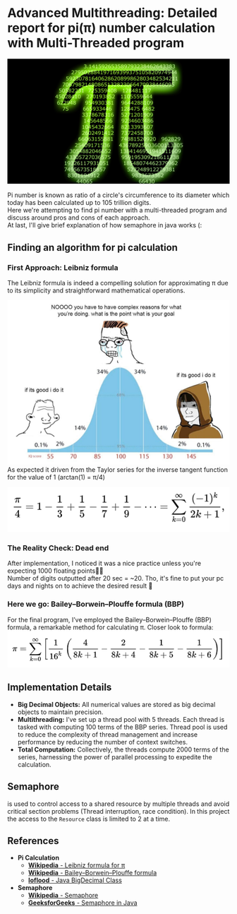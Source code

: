 # Advanced Multithreading: Detailed report for pi(π) number calculation with Multi-Threaded program

[//]: # (![]&#40;assets/pi.webp?raw=ture&#41;)
[//]: # (![]&#40;assets/pi.png&#41;)
<p align="center">
<img src="assets/pi.webp" width = 800 >
</p>
Pi number is known as ratio of a circle's circumference to its diameter which today has been calculated up to 105 trillion digits.
<br>Here we're attempting to find pi number with a multi-threaded program and discuss around pros and cons of each approach.
<br> At last, I'll give brief explanation of how semaphore in java works (:

## Finding an algorithm for pi calculation
### **First Approach: Leibniz formula**
The Leibniz formula is indeed a compelling solution for approximating π due to its simplicity and straightforward mathematical operations.

[//]: # (![]&#40;assets/simplicity.png&#41;)
<img src="assets/simplicity.png" width="512">
<br>
As expected it driven from the Taylor series for the inverse tangent function for the value of 1 (arctan(1) = π/4)

![](assets/leibniz.png)
### The Reality Check: Dead end
After implementation, I noticed it was a nice practice unless you're expecting 1000 floating points🤦‍♂️
<br>Number of digits outputted after 20 sec = ~20. Tho, it's fine to put your pc days and nights on to achieve the desired   result 🌚

### **Here we go: Bailey–Borwein–Plouffe formula (BBP)**
For the final program, I’ve employed the Bailey–Borwein–Plouffe (BBP) formula, a remarkable method for calculating π. Closer look to formula:
![](assets/bbp.png)
## Implementation Details
- **Big Decimal Objects:** All numerical values are stored as big decimal objects to maintain precision.
- **Multithreading:** I’ve set up a thread pool with 5 threads. Each thread is tasked with computing 100 terms of the BBP series.
  Thread pool is used to reduce the complexity of thread management and increase performance by reducing the number of context switches.
- **Total Computation:** Collectively, the threads compute 2000 terms of the series, harnessing the power of parallel processing to expedite the calculation.

## Semaphore

is used to control access to a shared resource by multiple threads and avoid critical section problems (Thread interruption, race condition). 
In this project the access to the `Resource` class is limited to 2 at a time.

## References
- **Pi Calculation**
  - [**Wikipedia** - Leibniz formula for π](https://en.wikipedia.org/wiki/Leibniz_formula_for_%CF%80) 
  - [**Wikipedia** - Bailey–Borwein–Plouffe formula](https://en.wikipedia.org/wiki/Bailey%E2%80%93Borwein%E2%80%93Plouffe_formula)
  - [**Ioflood** - Java BigDecimal Class](https://ioflood.com/blog/java-bigdecimal/#:~:text=BigDecimal%20is%20used%20in%20Java,and%20division%20with%20high%20precision.&text=In%20this%20example%2C%20we%20create,bd%20using%20the%20add%20method.)
- **Semaphore**
  - [**Wikipedia** - Semaphore](https://en.wikipedia.org/wiki/Semaphore_(programming))
  - [**GeeksforGeeks** - Semaphore in Java](https://www.geeksforgeeks.org/semaphore-in-java/)
